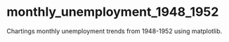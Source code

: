 # monthly_unemployment_1948_1952
Chartings monthly unemployment trends from 1948-1952 using matplotlib.
